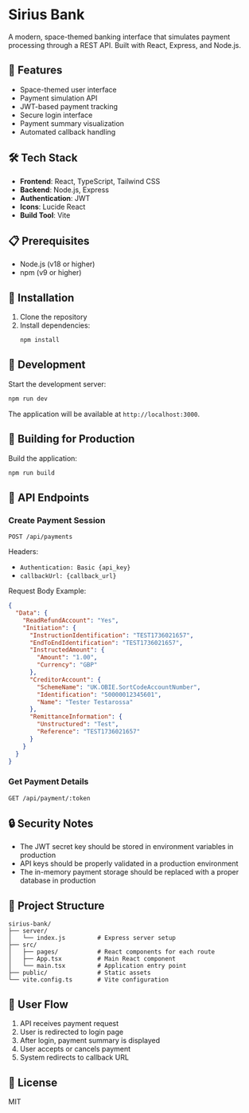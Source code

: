 # Sirius Bank

A modern, space-themed banking interface that simulates payment processing through a REST API. Built with React, Express, and Node.js.

## 🚀 Features

- Space-themed user interface
- Payment simulation API
- JWT-based payment tracking
- Secure login interface
- Payment summary visualization
- Automated callback handling

## 🛠️ Tech Stack

- **Frontend**: React, TypeScript, Tailwind CSS
- **Backend**: Node.js, Express
- **Authentication**: JWT
- **Icons**: Lucide React
- **Build Tool**: Vite

## 📋 Prerequisites

- Node.js (v18 or higher)
- npm (v9 or higher)

## 🔧 Installation

1. Clone the repository
2. Install dependencies:
   ```bash
   npm install
   ```

## 🚀 Development

Start the development server:

```bash
npm run dev
```

The application will be available at `http://localhost:3000`.

## 🔨 Building for Production

Build the application:

```bash
npm run build
```

## 🔌 API Endpoints

### Create Payment Session

```http
POST /api/payments
```

Headers:
- `Authentication: Basic {api_key}`
- `callbackUrl: {callback_url}`

Request Body Example:
```json
{
  "Data": {
    "ReadRefundAccount": "Yes",
    "Initiation": {
      "InstructionIdentification": "TEST1736021657",
      "EndToEndIdentification": "TEST1736021657",
      "InstructedAmount": {
        "Amount": "1.00",
        "Currency": "GBP"
      },
      "CreditorAccount": {
        "SchemeName": "UK.OBIE.SortCodeAccountNumber",
        "Identification": "50000012345601",
        "Name": "Tester Testarossa"
      },
      "RemittanceInformation": {
        "Unstructured": "Test",
        "Reference": "TEST1736021657"
      }
    }
  }
}
```

### Get Payment Details

```http
GET /api/payment/:token
```

## 🔒 Security Notes

- The JWT secret key should be stored in environment variables in production
- API keys should be properly validated in a production environment
- The in-memory payment storage should be replaced with a proper database in production

## 📁 Project Structure

```
sirius-bank/
├── server/
│   └── index.js         # Express server setup
├── src/
│   ├── pages/           # React components for each route
│   ├── App.tsx          # Main React component
│   └── main.tsx         # Application entry point
├── public/              # Static assets
└── vite.config.ts       # Vite configuration
```

## 🌟 User Flow

1. API receives payment request
2. User is redirected to login page
3. After login, payment summary is displayed
4. User accepts or cancels payment
5. System redirects to callback URL

## 📄 License

MIT
